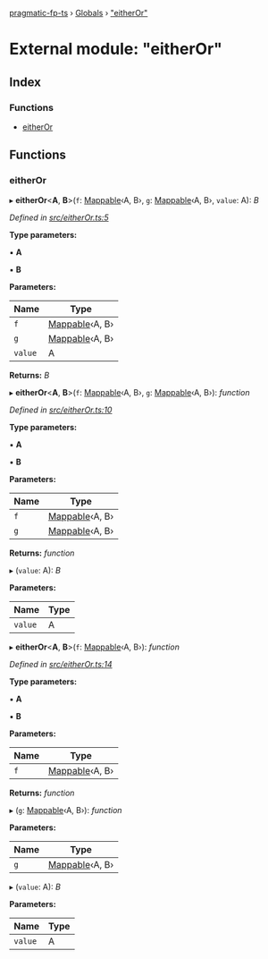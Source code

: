 [pragmatic-fp-ts](../README.md) › [Globals](../globals.md) › ["eitherOr"](_eitheror_.md)

# External module: "eitherOr"

## Index

### Functions

* [eitherOr](_eitheror_.md#eitheror)

## Functions

###  eitherOr

▸ **eitherOr**<**A**, **B**>(`f`: [Mappable](_types_.md#mappable)‹A, B›, `g`: [Mappable](_types_.md#mappable)‹A, B›, `value`: A): *B*

*Defined in [src/eitherOr.ts:5](https://github.com/hermann-p/pragmatic-fp-ts/blob/893c172/src/eitherOr.ts#L5)*

**Type parameters:**

▪ **A**

▪ **B**

**Parameters:**

Name | Type |
------ | ------ |
`f` | [Mappable](_types_.md#mappable)‹A, B› |
`g` | [Mappable](_types_.md#mappable)‹A, B› |
`value` | A |

**Returns:** *B*

▸ **eitherOr**<**A**, **B**>(`f`: [Mappable](_types_.md#mappable)‹A, B›, `g`: [Mappable](_types_.md#mappable)‹A, B›): *function*

*Defined in [src/eitherOr.ts:10](https://github.com/hermann-p/pragmatic-fp-ts/blob/893c172/src/eitherOr.ts#L10)*

**Type parameters:**

▪ **A**

▪ **B**

**Parameters:**

Name | Type |
------ | ------ |
`f` | [Mappable](_types_.md#mappable)‹A, B› |
`g` | [Mappable](_types_.md#mappable)‹A, B› |

**Returns:** *function*

▸ (`value`: A): *B*

**Parameters:**

Name | Type |
------ | ------ |
`value` | A |

▸ **eitherOr**<**A**, **B**>(`f`: [Mappable](_types_.md#mappable)‹A, B›): *function*

*Defined in [src/eitherOr.ts:14](https://github.com/hermann-p/pragmatic-fp-ts/blob/893c172/src/eitherOr.ts#L14)*

**Type parameters:**

▪ **A**

▪ **B**

**Parameters:**

Name | Type |
------ | ------ |
`f` | [Mappable](_types_.md#mappable)‹A, B› |

**Returns:** *function*

▸ (`g`: [Mappable](_types_.md#mappable)‹A, B›): *function*

**Parameters:**

Name | Type |
------ | ------ |
`g` | [Mappable](_types_.md#mappable)‹A, B› |

▸ (`value`: A): *B*

**Parameters:**

Name | Type |
------ | ------ |
`value` | A |
